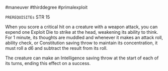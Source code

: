 #maneuver #thirddegree #primalexploit 

`PREREQUISITEs`
STR 15

When you score a critical hit on a creature with a weapon attack, you can expend one Exploit Die to strike at the head, weakening its ability to think. For 1 minute, its thoughts are muddled and whenever it makes an attack roll, ability check, or Constitution saving throw to maintain its concentration, it must roll a d6 and subtract the result from its roll. 

The creature can make an Intelligence saving throw at the start of each of its turns, ending this effect on a success.